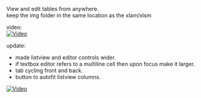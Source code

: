 View and edit tables from anywhere.  
keep the img folder in the same location as the xlam/xlsm
  
video:  
[![Video](https://img.youtube.com/vi/mP3mE7J7dKw/0.jpg)](https://www.youtube.com/watch?v=mP3mE7J7dKw)  

update:  
- made listview and editor controls wider.  
- if textbox editor refers to a multiline cell then upon focus make it larger.  
- tab cycling front and back.  
- button to autofit listview columns.  

[![Video](https://img.youtube.com/vi/1owpKYgV9cw/0.jpg)](https://www.youtube.com/watch?v=1owpKYgV9cw)  

